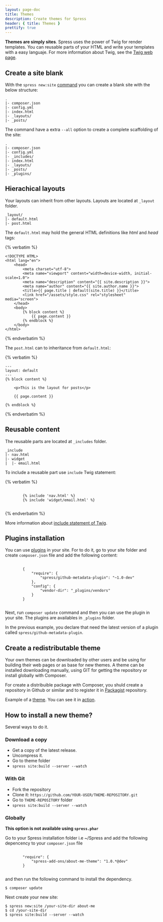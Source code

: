 ```yaml
---
layout: page-doc
title: Themes
description: Create themes for Spress
header: { title: Themes }
prettify: true
---
```

**Themes are simply sites**. Spress uses the power of Twig for render templates. You can reusable parts
of your HTML and write your templates with a easy languaje. For more information
about Twig, see the [Twig web page](http://twig.sensiolabs.org).

## Create a site blank

With the `spress new:site` [command](/docs/how-is-work/#site-new-command) you
can create a blank site with the below structure:

```
.
|- composer.json
|- config.yml
|- index.html
|- _layouts/
|- _posts/
```

The command have a extra `--all` option to create a complete scaffolding of the
site:

```
.
|- composer.json
|- config.yml
|- _includes/
|- index.html
|- _layouts/
|- _posts/
|- _plugins/
```

## Hierachical layouts

Your layouts can inherit from other layouts. Layouts are located at `_layout`
folder.

```
_layout/
|- default.html
|- post.html
```

The `default.html` may hold the general HTML definitions like *html* and *head* 
tags:

{% verbatim %}
```
<!DOCTYPE HTML>
<html lang="en">
    <head>
        <meta charset="utf-8">
        <meta name="viewport" content="width=device-width, initial-scale=1.0">
        <meta name="description" content="{{ site.description }}">
        <meta name="author" content="{{ site.author.name }}">
        <title>{{ page.title | default(site.title) }}</title>
        <link href="/assets/style.css" rel="stylesheet" media="screen">
    </head>
    <body>
        {% block content %}
            {{ page.content }}
        {% endblock %}
    </body>
</html>
```
{% endverbatim %}

The `post.html` can to inheritance from `default.html`:

{% verbatim %}
```
---
layout: default
---
{% block content %}

    <p>This is the layout for posts</p>

    {{ page.content }}
    
{% endblock %}
```
{% endverbatim %}

## Reusable content

The reusable parts are located at `_includes` folder.

```
_include
|- nav.html
|- widget
|  |- email.html
```

To include a reusable part use `include` Twig statement:

{% verbatim %}
<pre>
    <code class="twig">
        {% include 'nav.html' %}
        {% include 'widget/email.html' %}
    </code>
</pre>
{% endverbatim %}

More information about 
[include statement of Twig](http://twig.sensiolabs.org/doc/tags/include.html).

## Plugins installation

You can use [plugins](/add-ons) in your site. For to do it, go to your site folder
and create `composer.json` file and add the following content:

<pre>
    <code class="json">
        {
            "require": {
                "spress/github-metadata-plugin": "~1.0-dev"
            },
            "config": {
                "vendor-dir": "_plugins/vendors"
            }
        }
    </code>
</pre>

Next, run `composer update` command and then you can use the plugin in your site.
The plugins are availables in `_plugins` folder.

In the previous example, you declare that need the latest version of a plugin called 
`spress/github-metadata-plugin`.

## Create a redistributable theme

Your own themes can be downloaded by other users and be using for building their web pages
or as base for new themes. A theme can be installed downloading manually, using GIT for
getting the repository or install globally with Composer.

For create a distribuible package with Composer, you shuld create a repository
in Github or similar and to register it in [Packagist](https://packagist.org/about) repository.

Example of a [theme](https://github.com/yosymfony/Spress-theme-spresso). 
You can see it in [action](http://yosymfony.github.io/Spress-example/).

## How to install a new theme?

Several ways to do it.

### Download a copy

* Get a copy of the latest release.
* Uncompress it.
* Go to theme folder
* `spress site:build --server --watch`

### With Git

* Fork the repository
* Clone it: `https://github.com/YOUR-USER/THEME-REPOSITORY.git`
* Go to `THEME-REPOSITORY` folder
* `spress site:build --server --watch`

### Globally

**This option is not available using `spress.phar`**

Go to your Spress installation folder i.e ~/Spress and add the following depencency
to your `composer.json` file

<pre>
    <code class="json">
        "require": {
            "spress-add-ons/about-me-theme": "1.0.*@dev"
        }
    </code>
</pre>

and then run the following command to install the dependency.

```
$ composer update
```

Next create your new site:

```
$ spress new:site /your-site-dir about-me
$ cd /your-site-dir
$ spress site:build --server --watch
```